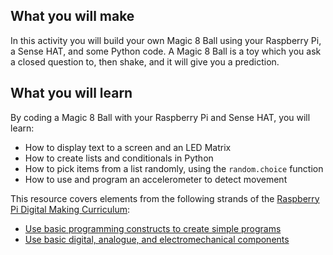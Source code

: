 ## What you will make
In this activity you will build your own Magic 8 Ball using your Raspberry Pi, a Sense HAT, and some Python code. A Magic 8 Ball is a toy which you ask a closed question to, then shake, and it will give you a prediction. 

## What you will learn
By coding a Magic 8 Ball with your Raspberry Pi and Sense HAT, you will learn:

- How to display text to a screen and an LED Matrix
- How to create lists and conditionals in Python
- How to pick items from a list randomly, using the `random.choice` function
- How to use and program an accelerometer to detect movement

This resource covers elements from the following strands of the [Raspberry Pi Digital Making Curriculum](https://www.raspberrypi.org/curriculum/):

- [Use basic programming constructs to create simple programs](https://www.raspberrypi.org/curriculum/programming/creator)
- [Use basic digital, analogue, and electromechanical components](https://www.raspberrypi.org/curriculum/physical-computing/creator)

